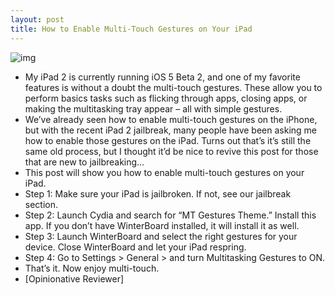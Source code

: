 ```yaml
---
layout: post
title: How to Enable Multi-Touch Gestures on Your iPad
---
```

![img](http://media.idownloadblog.com/wp-content/uploads/2011/07/Multitasking-Gestures-ON.png)
* My iPad 2 is currently running iOS 5 Beta 2, and one of my favorite features is without a doubt the multi-touch gestures. These allow you to perform basics tasks such as flicking through apps, closing apps, or making the multitasking tray appear – all with simple gestures.
* We’ve already seen how to enable multi-touch gestures on the iPhone, but with the recent iPad 2 jailbreak, many people have been asking me how to enable those gestures on the iPad. Turns out that’s it’s still the same old process, but I thought it’d be nice to revive this post for those that are new to jailbreaking…
* This post will show you how to enable multi-touch gestures on your iPad.
* Step 1: Make sure your iPad is jailbroken. If not, see our jailbreak section.
* Step 2: Launch Cydia and search for “MT Gestures Theme.” Install this app. If you don’t have WinterBoard installed, it will install it as well.
* Step 3: Launch WinterBoard and select the right gestures for your device. Close WinterBoard and let your iPad respring.
* Step 4: Go to Settings > General > and turn Multitasking Gestures to ON.
* That’s it. Now enjoy multi-touch.
* [Opinionative Reviewer]

